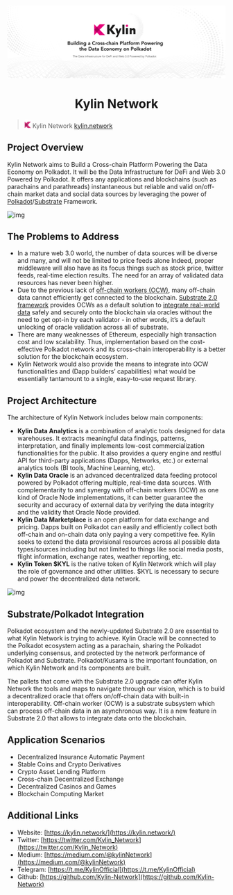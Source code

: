 [![](https://github.com/Kylin-Network/kylin-web/blob/master/readme_img.png)](https://www.kylin.network/)

<h1 align="center">Kylin Network</h1>

> <img alt="" padding="10 0" src="https://github.com/Kylin-Network/kylin-web/blob/master/favicon.png" height="20"> Kylin Network
> [kylin.network](https://www.kylin.network/)

## Project Overview

Kylin Network aims to Build a Cross-chain Platform Powering the Data Economy on Polkadot. It will be the Data Infrastructure for DeFi and Web 3.0 Powered by Polkadot. It offers any applications and blockchains (such as parachains and parathreads) instantaneous but reliable and valid on/off-chain market data and social data sources by leveraging the power of [Polkadot](https://polkadot.network/)/[Substrate](https://github.com/paritytech/substrate) Framework. 

![img](https://lh6.googleusercontent.com/ivic3ZWaWxVVW0TEbFrCzrZTRp4rAXZWzilZ-BrGGolXNOazdjo1SAiogMlILXGrpiLSSXxezVF45ttrBD9PsfCQGQRzjrg6W2cOqv9s0Hy3wOMeIYYfLwIisO6MxyDBlA)

## The Problems to Address
- In a mature web 3.0 world, the number of data sources will be diverse and many, and will not be limited to price feeds alone Indeed, proper middleware will also have as its focus things such as stock price, twitter feeds, real-time election results. The need for an array of validated data resources has never been higher.
- Due to the previous lack of [off-chain workers (OCW)](https://www.parity.io/substrate-2-0-is-here/), many off-chain data cannot efficiently get connected to the blockchain. [Substrate 2.0 framework](https://www.parity.io/substrate-2-0-is-here/) provides OCWs as a default solution to [integrate real-world data](https://github.com/open-web3-stack/open-runtime-module-library/tree/master/oracle) safely and securely onto the blockchain via oracles without the need to get opt-in by each validator - in other words, it’s a default unlocking of oracle validation across all of substrate.
- There are many weaknesses of Ethereum, especially high transaction cost and low scalability. Thus, implementation based on the cost-effective Polkadot network and its cross-chain interoperability is a better solution for the blockchain ecosystem.
- Kylin Network would also provide the means to integrate into OCW functionalities and (Dapp builders’ capabilities) what would be essentially tantamount to a single, easy-to-use request library. 

## Project Architecture

The architecture of Kylin Network includes below main components:

- **Kylin Data Analytics** is a combination of analytic tools designed for data warehouses. It extracts meaningful data findings, patterns, interpretation, and finally implements low-cost commercialization functionalities for the public. It also provides a query engine and restful API for third-party applications (Dapps, Networks, etc.) or external analytics tools (BI tools, Machine Learning, etc).
- **Kylin Data Oracle** is an advanced decentralized data feeding protocol powered by Polkadot offering multiple, real-time data sources. With complementarity to and synergy with off-chain workers (OCW) as one kind of Oracle Node implementations, it can better guarantee the security and accuracy of external data by verifying the data integrity and the validity that Oracle Node provided.
- **Kylin Data Marketplace** is an open platform for data exchange and pricing. Dapps built on Polkadot can easily and efficiently collect both off-chain and on-chain data only paying a very competitive fee. Kylin seeks to extend the data provisional resources across all possible data types/sources including but not limited to things like social media posts, flight information, exchange rates, weather reporting, etc.
- **Kylin Token $KYL** is the native token of Kylin Network which will play the role of governance and other utilities. $KYL is necessary to secure and power the decentralized data network.

![img](https://lh5.googleusercontent.com/jdBNWP11-oC9oMYHTMNUzvuWITx3szTRlD-DvUI2mMPz_eIbDiYhedDz9KgiKmwSH-I9AkfJlecRe5uuK_vTVwKXNL9irqVik5F1M-o5eW7_Qj0_Af8ObwT06vTrrkcl1w)

## Substrate/Polkadot Integration

Polkadot ecosystem and the newly-updated Substrate 2.0 are essential to what Kylin Network is trying to achieve. Kylin Oracle will be connected to the Polkadot ecosystem acting as a parachain, sharing the Polkadot underlying consensus, and protected by the network performance of Polkadot and Substrate. Polkadot/Kusama is the important foundation, on which Kylin Network and its components are built.

The pallets that come with the Substrate 2.0 upgrade can offer Kylin Network the tools and maps to navigate through our vision, which is to build a decentralized oracle that offers on/off-chain data with built-in interoperability.  Off-chain worker (OCW) is a substrate subsystem which can process off-chain data in an asynchronous way. It is a new feature in Substrate 2.0 that allows to integrate data onto the blockchain. 

## Application Scenarios
- Decentralized Insurance Automatic Payment
- Stable Coins and Crypto Derivatives
- Crypto Asset Lending Platform
- Cross-chain Decentralized Exchange
- Decentralized Casinos and Games
- Blockchain Computing Market

## Additional Links
- Website: [https://kylin.network/](https://kylin.network/)
- Twitter: [https://twitter.com/Kylin_Network](https://twitter.com/Kylin_Network)
- Medium: [https://medium.com/@kylinNetwork](https://medium.com/@kylinNetwork)
- Telegram: [https://t.me/KylinOfficial](https://t.me/KylinOfficial)
- Github: [https://github.com/Kylin-Network](https://github.com/Kylin-Network)


